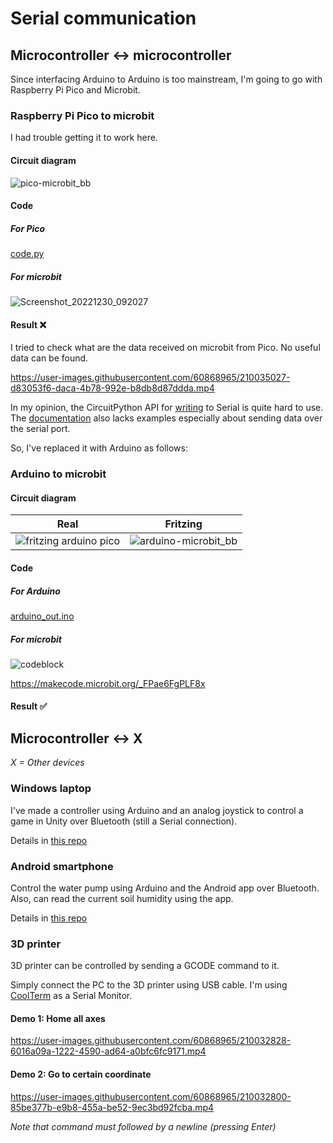 # Serial communication

## Microcontroller :left_right_arrow: microcontroller

Since interfacing Arduino to Arduino is too mainstream, I'm going to go with Raspberry Pi Pico and Microbit.

### Raspberry Pi Pico to microbit

I had trouble getting it to work here.

#### Circuit diagram

![pico-microbit_bb](https://user-images.githubusercontent.com/60868965/210035003-83a06d14-5a02-462b-934f-a9f1278fa6d1.png)

#### Code

##### For Pico

[code.py](https://github.com/iqfareez/mcte4342-embedded-system-design/blob/main/Week11/pico/code.py)

##### For microbit

![Screenshot_20221230_092027](https://user-images.githubusercontent.com/60868965/210035118-5fd8354e-fdb7-4459-bc55-b92c77a8d07f.png)

#### Result :x:

I tried to check what are the data received on microbit from Pico. No useful data can be found.

https://user-images.githubusercontent.com/60868965/210035027-d83053f6-daca-4b78-992e-b8db8d87ddda.mp4

In my opinion, the CircuitPython API for [writing](https://docs.circuitpython.org/en/latest/shared-bindings/busio/#busio.UART.write) to Serial is quite hard to use. The [documentation](https://learn.adafruit.com/circuitpython-essentials/circuitpython-uart-serial) also lacks examples especially about sending data over the serial port.

So, I've replaced it with Arduino as follows:

### Arduino to microbit

#### Circuit diagram

| Real | Fritzing |
|--|--|
|![fritzing arduino pico](https://user-images.githubusercontent.com/60868965/210032863-39923713-a0db-436c-9b9e-db22325c7acd.jpg) | ![arduino-microbit_bb](https://user-images.githubusercontent.com/60868965/210034974-f1ab210c-2e2a-43f5-9c47-b5ae2978d5bf.png) |

#### Code

##### For Arduino

[arduino_out.ino](https://github.com/iqfareez/mcte4342-embedded-system-design/blob/main/Week11/arduino_out/arduino_out.ino)

##### For microbit

![codeblock](https://user-images.githubusercontent.com/60868965/210035072-f2fdbd42-d6c3-4de2-afbe-d6f805652e70.png)

https://makecode.microbit.org/_FPae6FgPLF8x

#### Result :white_check_mark:

## Microcontroller :left_right_arrow: X

_X = Other devices_

### Windows laptop

I've made a controller using Arduino and an analog joystick to control a game in Unity over Bluetooth (still a Serial connection).

Details in [this repo](https://github.com/iqfareez/Unity-Bluetooth-Arduino)

### Android smartphone

Control the water pump using Arduino and the Android app over Bluetooth. Also, can read the current soil humidity using the app.

Details in [this repo](https://github.com/iqfareez/soil_humidity)

### 3D printer

3D printer can be controlled by sending a GCODE command to it.

Simply connect the PC to the 3D printer using USB cable. I'm using [CoolTerm](https://freeware.the-meiers.org/) as a Serial Monitor.

#### Demo 1: Home all axes

https://user-images.githubusercontent.com/60868965/210032828-6016a09a-1222-4590-ad64-a0bfc6fc9171.mp4

#### Demo 2: Go to certain coordinate

https://user-images.githubusercontent.com/60868965/210032800-85be377b-e9b8-455a-be52-9ec3bd92fcba.mp4


_Note that command must followed by a newline (pressing Enter)_
